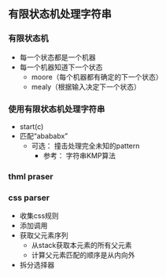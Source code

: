 ## 有限状态机处理字符串

### 有限状态机

- 每一个状态都是一个机器
- 每一个机器知道下一个状态
  - moore（每个机器都有确定的下一个状态）
  - mealy（根据输入决定下一个状态）

### 使用有限状态机处理字符串

- start(c)
- 匹配“abababx”
  - 可选： 撞击处理完全未知的pattern
    - 参考： 字符串KMP算法

### thml praser

### css parser

- 收集css规则
- 添加调用
- 获取父元素序列
  - 从stack获取本元素的所有父元素
  - 计算父元素匹配的顺序是从内向外
- 拆分选择器